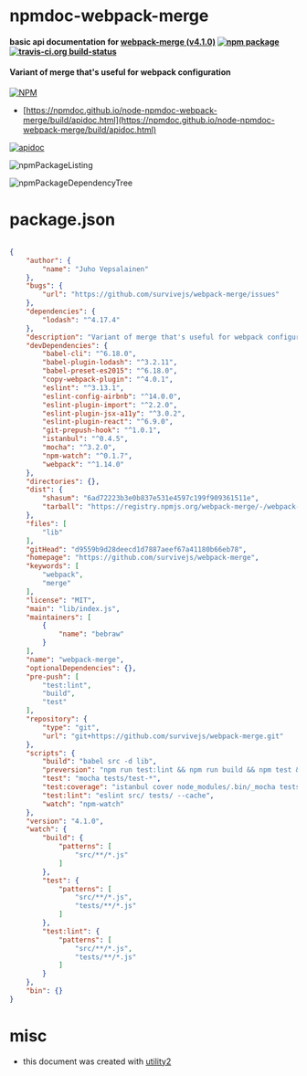 # npmdoc-webpack-merge

#### basic api documentation for  [webpack-merge (v4.1.0)](https://github.com/survivejs/webpack-merge)  [![npm package](https://img.shields.io/npm/v/npmdoc-webpack-merge.svg?style=flat-square)](https://www.npmjs.org/package/npmdoc-webpack-merge) [![travis-ci.org build-status](https://api.travis-ci.org/npmdoc/node-npmdoc-webpack-merge.svg)](https://travis-ci.org/npmdoc/node-npmdoc-webpack-merge)

#### Variant of merge that's useful for webpack configuration

[![NPM](https://nodei.co/npm/webpack-merge.png?downloads=true&downloadRank=true&stars=true)](https://www.npmjs.com/package/webpack-merge)

- [https://npmdoc.github.io/node-npmdoc-webpack-merge/build/apidoc.html](https://npmdoc.github.io/node-npmdoc-webpack-merge/build/apidoc.html)

[![apidoc](https://npmdoc.github.io/node-npmdoc-webpack-merge/build/screenCapture.buildCi.browser.%252Ftmp%252Fbuild%252Fapidoc.html.png)](https://npmdoc.github.io/node-npmdoc-webpack-merge/build/apidoc.html)

![npmPackageListing](https://npmdoc.github.io/node-npmdoc-webpack-merge/build/screenCapture.npmPackageListing.svg)

![npmPackageDependencyTree](https://npmdoc.github.io/node-npmdoc-webpack-merge/build/screenCapture.npmPackageDependencyTree.svg)



# package.json

```json

{
    "author": {
        "name": "Juho Vepsalainen"
    },
    "bugs": {
        "url": "https://github.com/survivejs/webpack-merge/issues"
    },
    "dependencies": {
        "lodash": "^4.17.4"
    },
    "description": "Variant of merge that's useful for webpack configuration",
    "devDependencies": {
        "babel-cli": "^6.18.0",
        "babel-plugin-lodash": "^3.2.11",
        "babel-preset-es2015": "^6.18.0",
        "copy-webpack-plugin": "^4.0.1",
        "eslint": "^3.13.1",
        "eslint-config-airbnb": "^14.0.0",
        "eslint-plugin-import": "^2.2.0",
        "eslint-plugin-jsx-a11y": "^3.0.2",
        "eslint-plugin-react": "^6.9.0",
        "git-prepush-hook": "^1.0.1",
        "istanbul": "^0.4.5",
        "mocha": "^3.2.0",
        "npm-watch": "^0.1.7",
        "webpack": "^1.14.0"
    },
    "directories": {},
    "dist": {
        "shasum": "6ad72223b3e0b837e531e4597c199f909361511e",
        "tarball": "https://registry.npmjs.org/webpack-merge/-/webpack-merge-4.1.0.tgz"
    },
    "files": [
        "lib"
    ],
    "gitHead": "d9559b9d28deecd1d7887aeef67a41180b66eb78",
    "homepage": "https://github.com/survivejs/webpack-merge",
    "keywords": [
        "webpack",
        "merge"
    ],
    "license": "MIT",
    "main": "lib/index.js",
    "maintainers": [
        {
            "name": "bebraw"
        }
    ],
    "name": "webpack-merge",
    "optionalDependencies": {},
    "pre-push": [
        "test:lint",
        "build",
        "test"
    ],
    "repository": {
        "type": "git",
        "url": "git+https://github.com/survivejs/webpack-merge.git"
    },
    "scripts": {
        "build": "babel src -d lib",
        "preversion": "npm run test:lint && npm run build && npm test && git commit --allow-empty -am \"Update lib\"",
        "test": "mocha tests/test-*",
        "test:coverage": "istanbul cover node_modules/.bin/_mocha tests/test-*",
        "test:lint": "eslint src/ tests/ --cache",
        "watch": "npm-watch"
    },
    "version": "4.1.0",
    "watch": {
        "build": {
            "patterns": [
                "src/**/*.js"
            ]
        },
        "test": {
            "patterns": [
                "src/**/*.js",
                "tests/**/*.js"
            ]
        },
        "test:lint": {
            "patterns": [
                "src/**/*.js",
                "tests/**/*.js"
            ]
        }
    },
    "bin": {}
}
```



# misc
- this document was created with [utility2](https://github.com/kaizhu256/node-utility2)
